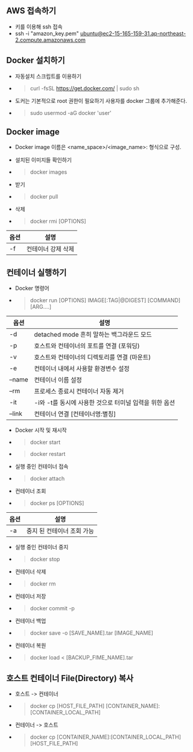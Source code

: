 ## AWS 접속하기  

- 키를 이용해  ssh 접속
- ssh -i "amazon_key.pem" ubuntu@ec2-15-165-159-31.ap-northeast-2.compute.amazonaws.com

## Docker 설치하기

- 자동설치 스크립트를 이용하기

- > curl -fsSL https://get.docker.com/ | sudo sh

-  도커는 기본적으로 root 권한이 필요하기 사용자를  docker 그룹에 추가해준다.

- > sudo usermod -aG docker 'user'

## Docker image
- Docker image 이름은 <name_space>/<image_name>:<tag> 형식으로 구성.

- 설치된 이미지들 확인하기

- > docker images

- 받기
- > docker pull <image name>

- 삭제
- > docker rmi [OPTIONS] <image id>

| 옵션  | 설명                                                    |
| ----- | ------------------------------------------------------ |
| -f    | 컨테이너 강제 삭제                                       |

## 컨테이너 실행하기

- Docker 명령어

- > docker run [OPTIONS] IMAGE[:TAG|@DIGEST] [COMMAND] [ARG....]

| 옵션  | 설명                                                   |
| ----- | ------------------------------------------------------ |
| -d    | detached mode 흔히 말하는 백그라운드 모드              |
| -p    | 호스트와 컨테이너의 포트를 연결 (포워딩)               |
| -v    | 호스트와 컨테이너의 디렉토리를 연결 (마운트)           |
| -e    | 컨테이너 내에서 사용할 환경변수 설정                   |
| –name | 컨테이너 이름 설정                                     |
| –rm   | 프로세스 종료시 컨테이너 자동 제거                     |
| -it   | -i와 -t를 동시에 사용한 것으로 터미널 입력을 위한 옵션 |
| –link | 컨테이너 연결 [컨테이너명:별칭]                        |


- Docker 시작 및 재시작
- > docker start <container name or id>
- > docker restart <container name or id>

- 실행 중인 컨테이너 접속
- > docker attach <container name or id>

- 컨테이너 조회
- > docker ps [OPTIONS]

| 옵션  | 설명                                                    |
| ----- | ------------------------------------------------------ |
| -a    | 중지 된 컨테이너 조회 가능                               |

- 실행 중인 컨테이너 중지
- > docker stop <container name or id>

- 컨테이너 삭제
- > docker rm <container name or id>

- 컨테이너 저장
- > docker commit -p <container name or id> <names>

- 컨테이너 백업
- > docker save -o [SAVE_NAME].tar [IMAGE_NAME]

- 컨테이너 복원
- > docker load < [BACKUP_FIME_NAME].tar

## 호스트 컨테이너 File(Directory) 복사

- 호스트 -> 컨테이너
- > docker cp [HOST_FILE_PATH] [CONTAINER_NAME]:[CONTAINER_LOCAL_PATH]

- 컨테이너 -> 호스트
- > docker cp [CONTAINER_NAME]:[CONTAINER_LOCAL_PATH] [HOST_FILE_PATH]